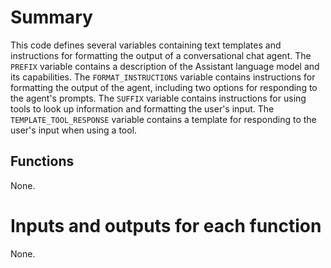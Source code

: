 # Summary
This code defines several variables containing text templates and instructions for formatting the output of a conversational chat agent. The `PREFIX` variable contains a description of the Assistant language model and its capabilities. The `FORMAT_INSTRUCTIONS` variable contains instructions for formatting the output of the agent, including two options for responding to the agent's prompts. The `SUFFIX` variable contains instructions for using tools to look up information and formatting the user's input. The `TEMPLATE_TOOL_RESPONSE` variable contains a template for responding to the user's input when using a tool.

## Functions
None.

# Inputs and outputs for each function
None.

